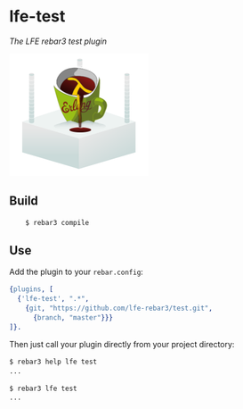 # lfe-test

*The LFE rebar3 test plugin*

<img src="priv/images/logo.png" />


## Build


```bash
    $ rebar3 compile
```


## Use

Add the plugin to your ``rebar.config``:

```erlang
{plugins, [
  {'lfe-test', ".*",
    {git, "https://github.com/lfe-rebar3/test.git",
      {branch, "master"}}}
]}.
```

Then just call your plugin directly from your project directory:

```bash
$ rebar3 help lfe test
...
```

```bash
$ rebar3 lfe test
...
```
